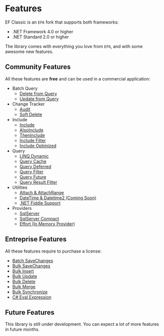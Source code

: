 # Features

EF Classic is an `EF6` fork that supports both frameworks:

- .NET Framework 4.0 or higher
- .NET Standard 2.0 or higher

The library comes with everything you love from `EF6`, and with some awesome new features.

## Community Features
All these features are **free** and can be used in a commercial application:

- Batch Query
   - [Delete from Query](delete-from-query.md)
   - [Update from Query](update-from-query.md)
- Change Tracker
   - [Audit](audit.md)
   - [Soft Delete](soft-delete.md)
- Include
   - [Include](include.md)
   - [AlsoInclude](also-include.md)
   - [ThenInclude](then-include.md)
   - [Include Filter](query-include-filter.md)
   - [Include Optimized](query-include-optimized.md)
- Query
   - [LINQ Dynamic](linq-dynamic.md)
   - [Query Cache](query-cache.md)
   - [Query Deferred](query-deferred.md)
   - [Query Filter](query-filter.md)
   - [Query Future](query-future.md)
   - [Query Result Filter](query-result-filter.md)
- Utilities
   - [Attach & AttachRange](attach.md)
   - [DateTime & Datetime2 (Coming Soon)](#)
   - [.NET Fiddle Support](net-fiddle.md)
- Providers
   - [SqlServer](provider-sql-server.md)
   - [SqlServer Compact](provider-sqlserver-compact.md)
   - [Effort (In Memory Provider)](provider-effort-inmemory.md)

## Entreprise Features
All these features require to purchase a license:

- [Batch SaveChanges](batch-save-changes.md)
- [Bulk SaveChanges](bulk-save-changes.md)
- [Bulk Insert](bulk-insert.md)
- [Bulk Update](bulk-update.md)
- [Bulk Delete](bulk-delete.md)
- [Bulk Merge](bulk-merge.md)
- [Bulk Synchronize](bulk-synchronize.md)
- [C# Eval Expression](csharp-eval-function.md)

## Future Features
This library is still under development. You can expect a lot of more features in future months.
